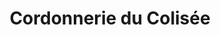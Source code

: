 ---
title: "Cordonnerie du Colisée"
url: /villeneuve-dascq/cordonnerie-du-colisee/
shop: chaussures
---